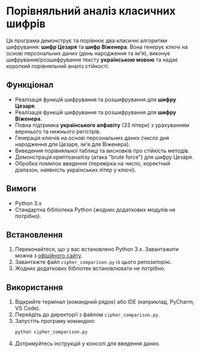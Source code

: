 # Порівняльний аналіз класичних шифрів

Ця програма демонструє та порівнює два класичні алгоритми шифрування: **шифр Цезаря** та **шифр Віженера**. Вона генерує ключі на основі персональних даних (день народження та ім'я), виконує шифрування/розшифрування тексту **українською мовою** та надає короткий порівняльний аналіз стійкості.

## Функціонал

* Реалізація функцій шифрування та розшифрування для **шифру Цезаря**.
* Реалізація функцій шифрування та розшифрування для **шифру Віженера**.
* Повна підтримка **українського алфавіту** (33 літери) з урахуванням верхнього та нижнього регістрів.
* Генерація ключів на основі персональних даних (число дня народження для Цезаря, ім'я для Віженера).
* Виведення порівняльної таблиці та висновків про стійкість методів.
* Демонстрація криптоаналізу (атака "brute force") для шифру Цезаря.
* Обробка помилок введення (перевірка на число, коректний діапазон, наявність українських літер у ключі).

## Вимоги

* Python 3.x
* Стандартна бібліотека Python (жодних додаткових модулів не потрібно).

## Встановлення

1.  Переконайтеся, що у вас встановлено Python 3.x. Завантажити можна з [офіційного сайту](https://www.python.org/downloads/).
2.  Завантажте файл `cipher_comparison.py` із цього репозиторію.
3.  Жодних додаткових бібліотек встановлювати не потрібно.

## Використання

1.  Відкрийте термінал (командний рядок) або IDE (наприклад, PyCharm, VS Code).
2.  Перейдіть до директорії з файлом `cipher_comparison.py`.
3.  Запустіть програму командою:
    ```bash
    python cipher_comparison.py
    ```
4.  Дотримуйтесь інструкцій у консолі для введення даних.
